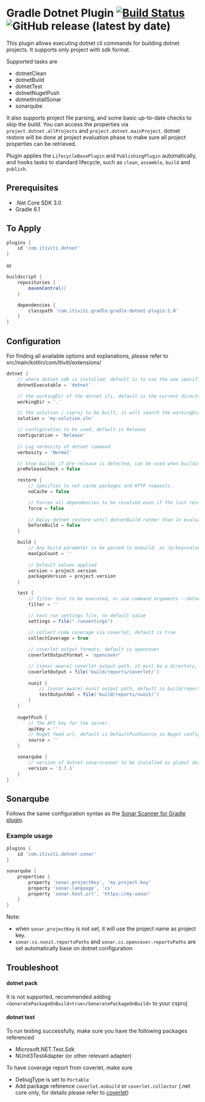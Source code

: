 # Gradle Dotnet Plugin [![Build Status](https://dev.azure.com/ngyukman/ngyukman/_apis/build/status/Itiviti.gradle-dotnet-plugin?branchName=master)](https://dev.azure.com/ngyukman/ngyukman/_build/latest?definitionId=1&branchName=master) ![GitHub release (latest by date)](https://img.shields.io/github/v/release/Itiviti/gradle-dotnet-plugin)

This plugin allows executing dotnet cli commands for building dotnet projects.
It supports only project with sdk format.

Supported tasks are
* dotnetClean
* dotnetBuild
* dotnetTest
* dotnetNugetPush
* dotnetInstallSonar
* sonarqube

It also supports project file parsing, and some basic up-to-date checks to skip the build.
You can access the properties via `project.dotnet.allProjects` and `project.dotnet.mainProject`.
dotnet restore will be done at project evaluation phase to make sure all project properties can be retrieved.

Plugin applies the `LifecycleBasePlugin` and `PublishingPlugin` automatically,
and hooks tasks to standard lifecycle, such as `clean`, `assemble`, `build` and `publish`.

## Prerequisites
* .Net Core SDK 3.0
* Gradle 6.1

## To Apply
```groovy
plugins {
    id 'com.itiviti.dotnet'
}
```

or
```groovy
buildscript {
    repositories {
        mavenCentral()
    }

    dependencies {
        classpath 'com.itiviti.gradle:gradle-dotnet-plugin:1.0'
    }
}
```

## Configuration
For finding all available options and explanations, please refer to src/main/kotlin/com/itiviti/extensions/ 

```groovy
dotnet {
    // where dotnet sdk is installed, default is to use the one specified in PATH
    dotnetExecutable = 'dotnet'

    // the workingDir of the dotnet cli, default is the current directory
    workingDir = '.'

    // the solution / csproj to be built, it will search the workingDir if not specified 
    solution = 'my-solution.sln'

    // configuration to be used, default is Release
    configuration = 'Release'
    
    // Log verbosity of dotnet command
    verbosity = 'Normal'

    // Stop builds if pre-release is detected, can be used when building release build, default is false
    preReleaseCheck = false

    restore {
        // Specifies to not cache packages and HTTP requests.
        noCache = false

        // Forces all dependencies to be resolved even if the last restore was successful. Specifying this flag is the same as deleting the project.assets.json file.
        force = false
    
        // Delay dotnet restore until dotnetBuild rather than in evaluation phase, could lead to missing project properties due to missing dependencies
        beforeBuild = false
    }

    build {
        // Any build parameter to be passed to msbuild, as /p:key=value, for example
        maxCpuCount = ''
        
        // Default values applied
        version = project.version
        packageVersion = project.version
    }

    test {
        // filter test to be executed, or use command arguments --dotnet-tests to override (similar to --tests) 
        filter = ''

        // test run settings file, no default value
        settings = file(".runsettings")
        
        // collect code coverage via coverlet, default is true
        collectCoverage = true

        // coverlet output formats, default is opencover
        coverletOutputFormat = 'opencover'

        // [sonar aware] coverlet output path, it must be a directory, default is build/reports/coverlet/ 
        coverletOutput = file('build/reports/coverlet/')
    
        nunit {
            // [sonar aware] nunit output path, default is build/reports/nunit/ 
            testOutputXml = file('build/reports/nunit/')
        }
    }
       
    nugetPush {
        // The API key for the server.
        apiKey = ''
        // Nuget feed url, default is DefaultPushSource in Nuget config if not set
        source = ''
    }

    sonarqube {
        // version of dotnet-sonarscanner to be installed as global dotnet tool, default is latest 
        version = '3.7.1'
    }
}
```

## Sonarqube

Follows the same configuration syntax as the [Sonar Scanner for Gradle plugin](https://github.com/SonarSource/sonar-scanner-gradle).

### Example usage

```groovy
plugins {
    id 'com.itiviti.dotnet-sonar'
}

sonarqube {
    properties {
        property 'sonar.projectKey', 'my.project.key'
        property 'sonar.language', 'cs'
        property 'sonar.host.url', 'https://my-sonar'
    }
}
```

Note:
* when `sonar.projectKey` is not set, it will use the project name as project key.
* `sonar.cs.nunit.reportsPaths` and `sonar.cs.opencover.reportsPaths` are set automatically base on dotnet configuration

## Troubleshoot
#### dotnet pack
It is not supported, recommended adding `<GeneratePackageOnBuild>true</GeneratePackageOnBuild>` to your csproj  

#### dotnet test
To run testing successfully, make sure you have the following packages referenced
* Microsoft.NET.Test.Sdk
* NUnit3TestAdapter (or other relevant adapter)

To have coverage report from coverlet, make sure
* DebugType is set to `Portable`
* Add package reference `coverlet.msbuild` or `coverlet.collector` (.net core only, for details please refer to [coverlet](https://github.com/tonerdo/coverlet))
